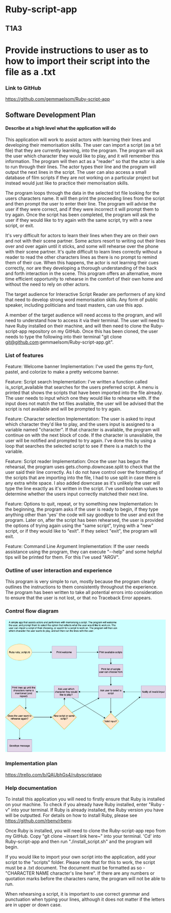 # Ruby-script-app
## T1A3 

# Provide instructions to user as to how to import their script into the file as a .txt

### Link to GitHub
https://github.com/gemmaelsom/Ruby-script-app

## Software Development Plan
#### Describe at a high level what the application will do
This application will work to assist actors with learning their lines and developing their memorisation skills. The user can import a script (as a txt file) that they are currently learning, into the program. The program will ask the user which character they would like to play, and it will remember this information. The program will then act as a "reader" so that the actor is able to run through their lines. The actor types their line and the program will output the next lines in the script. The user can also access a small database of film scripts if they are not working on a particular project but instead would just like to practice their memorisation skills. 

The program loops through the data in the selected txt file looking for the users characters name. It will then print the proceeding lines from the script and then prompt the user to enter their line. The program will advise the user if they were correct, and if they were incorrect it will prompt them to try again. Once the script has been completed, the program will ask the user if they would like to try again with the same script, try with a new script, or exit.

It's very difficult for actors to learn their lines when they are on their own and not with their scene partner. Some actors resort to writing out their lines over and over again until it sticks, and some will rehearse over the phone with their scene partner. It's quite difficult to learn lines correctly without a reader to read the other characters lines as there is no prompt to remind them of their cue. When this happens, the actor is not learning their cues correctly, nor are they developing a thorough understanding of the back and forth interaction in the scene. This program offers an alternative, more time efficient opportunity to rehearse in the comfort of their own home and without the need to rely on other actors.

The target audience for Interactive Script Reader are performers of any kind that need to develop strong word memorisation skills. Any form of public speaker, including politicians and toast masters, can use this app. 

A member of the target audience will need access to the program, and will need to understand how to access it via their terminal. The user will need to have Ruby installed on their machine, and will then need to clone the Ruby-script-app repository on my GitHub. Once this has been cloned, the user needs to type the following into their terminal "git clone git@github.com:gemmaelsom/Ruby-script-app.git".

### List of features

Feature: Welcome banner
Implementation: I've used the gems tty-font, pastel, and colorize to make a pretty welcome banner. 

Feature: Script search
Implementation: I've written a function called is_script_available that searches for the users preferred script. A menu is printed that shows the scripts that have been imported into the file already. The user needs to input which one they would like to rehearse with. If the input does not match the txt files available, the user will be advised that the script is not available and will be prompted to try again. 

Feature: Character selection
Implementation: The user is asked to input which character they'd like to play, and the users input is assigned to a variable named "character". If that character is available, the program will continue on with the next block of code. If the character is unavailable, the user will be notified and prompted to try again. I've done this by using a loop that searches the selected script to see if there is a match to the variable.

Feature: Script reader
Implementation: Once the user has begun the rehearsal, the program uses gets.chomp.downcase.split to check that the user said their line correctly. As I do not have control over the formatting of the scripts that are importing into the file, I had to use split in case there is any extra white space. I also added downcase as it's unlikely the user will type the line exactly as it's written in the script. I've used boolean values to determine whether the users input correctly matched their next line.

Feature: Options to quit, repeat, or try something new
Implementation: In the beginning, the program asks if the user is ready to begin, if they type anything other than 'yes' the code will say goodbye to the user and exit the program. Later on, after the script has been rehearsed, the user is provided the options of trying again using the "same script", trying with a "new" script, or if they would like to "exit". If they select "exit", the program will exit. 

Feature: Command Line Argument
Implementation: If the user needs assistance using the program, they can execute "--help" and some helpful tips will be printed for them. For this I've used "ARGV".

### Outline of user interaction and experience

This program is very simple to run, mostly because the program clearly outlines the instructions to them consistently throughout the experience. The program has been written to take all potential errors into consideration to ensure that the user is not lost, or that no Traceback Error appears. 

### Control flow diagram
![Control flow diagram](/controlflow.png)

### Implementation plan
https://trello.com/b/QAUbhGs4/rubyscriptapp


### Help documentation

To install this application you will need to firstly ensure that Ruby is installed on your machine. To check if you already have Ruby installed, enter "Ruby -v" into your terminal. If Ruby is already installed, the Ruby version you have will be outputted. For details on how to install Ruby, please see https://github.com/rbenv/rbenv. 

Once Ruby is installed, you will need to clone the Ruby-script-app repo from my GitHub. Copy "git clone ~insert link here~" into your terminal. 'Cd' into Ruby-script-app and then run "./install_script.sh" and the program will begin. 

If you would like to import your own script into the application, add your script to the "scripts" folder. Please note that for this to work, the script must be a .txt document. The document must be formatted as so - "CHARACTER NAME    character's line here". If there are any numbers or quotation marks before the characters name, the program will not be able to run. 

When rehearsing a script, it is important to use correct grammar and punctuation when typing your lines, although it does not matter if the letters are in upper or down case. 